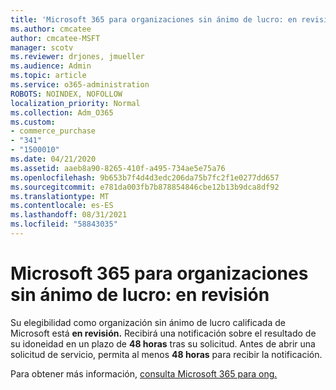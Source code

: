 ```yaml
---
title: 'Microsoft 365 para organizaciones sin ánimo de lucro: en revisión'
ms.author: cmcatee
author: cmcatee-MSFT
manager: scotv
ms.reviewer: drjones, jmueller
ms.audience: Admin
ms.topic: article
ms.service: o365-administration
ROBOTS: NOINDEX, NOFOLLOW
localization_priority: Normal
ms.collection: Adm_O365
ms.custom:
- commerce_purchase
- "341"
- "1500010"
ms.date: 04/21/2020
ms.assetid: aaeb8a90-8265-410f-a495-734ae5e75a76
ms.openlocfilehash: 9b653b7f4d4d3edc206da75b7fc2f1e0277dd657
ms.sourcegitcommit: e781da003fb7b878854846cbe12b13b9dca8df92
ms.translationtype: MT
ms.contentlocale: es-ES
ms.lasthandoff: 08/31/2021
ms.locfileid: "58843035"
---
```

# <a name="microsoft-365-for-nonprofits---under-review"></a>Microsoft 365 para organizaciones sin ánimo de lucro: en revisión

Su elegibilidad como organización sin ánimo de lucro calificada de Microsoft está **en revisión.** Recibirá una notificación sobre el resultado de su idoneidad en un plazo de **48 horas** tras su solicitud. Antes de abrir una solicitud de servicio, permita al menos **48 horas** para recibir la notificación. 

Para obtener más información, [consulta Microsoft 365 para ong.](https://www.microsoft.com/nonprofits/microsoft-365) 
